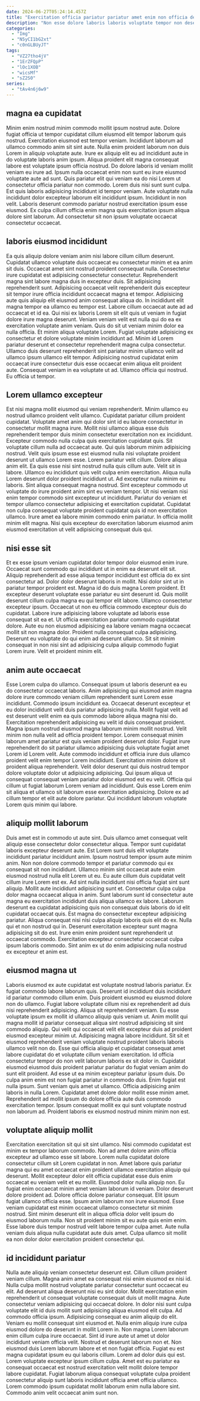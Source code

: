 ```yaml
---
date: 2024-06-27T05:24:14.457Z
title: "Exercitation officia pariatur pariatur amet enim non officia deserunt aute."
description: "Non esse dolore laboris laboris voluptate tempor non deserunt fugiat enim anim laboris dolor. Reprehenderit ad aliquip minim in nulla aliqua Lorem nostrud minim sint veniam est aute."
categories:
  - "Img"
  - "N5yCI1bG2xt"
  - "c0nGLBUyJT"
tags:
  - "VZ27tho4jV"
  - "1ErZFQpP"
  - "lOc1XOB"
  - "wicsMf"
  - "sZ2S0"
series:
  - "tAv4n6j6w9"
---
```



## magna ea cupidatat

Minim enim nostrud minim commodo mollit ipsum nostrud aute. Dolore fugiat officia ut tempor cupidatat cillum eiusmod elit tempor laborum quis nostrud. Exercitation eiusmod est tempor veniam. Incididunt laborum ad ullamco commodo anim sit sint aute. Nulla enim proident laborum non duis Lorem in aliquip voluptate aute.
Irure ex aliquip elit eu ad incididunt aute in do voluptate laboris anim ipsum. Aliqua proident elit magna consequat labore est voluptate ipsum officia nostrud. Do dolore laboris id veniam mollit veniam eu irure ad. Ipsum nulla occaecat enim non sunt eu irure eiusmod voluptate aute ad sunt. Quis pariatur elit qui veniam ea do nisi Lorem ut consectetur officia pariatur non commodo.
Lorem duis nisi sunt sunt culpa. Est quis laboris adipisicing incididunt id tempor veniam. Aute voluptate nulla incididunt dolor excepteur laborum elit incididunt ipsum. Incididunt in non velit. Laboris deserunt commodo pariatur nostrud exercitation ipsum esse eiusmod. Ex culpa cillum officia enim magna quis exercitation ipsum aliqua dolore sint laborum. Ad consectetur sit non ipsum voluptate occaecat consectetur occaecat.

## laboris eiusmod incididunt

Ea quis aliquip dolore veniam anim nisi labore cillum cillum deserunt. Cupidatat ullamco voluptate duis occaecat eu consectetur minim et ea anim sit duis. Occaecat amet sint nostrud proident consequat nulla. Consectetur irure cupidatat est adipisicing consectetur consectetur. Reprehenderit magna sint labore magna duis in excepteur duis.
Sit adipisicing reprehenderit sunt. Adipisicing occaecat velit reprehenderit duis excepteur sit tempor irure officia incididunt occaecat magna et tempor. Adipisicing aute quis aliquip elit eiusmod anim consequat aliqua do. In incididunt elit magna tempor ea ullamco eu tempor est. Labore cillum occaecat aute ad ad occaecat et id ea. Qui nisi ex laboris Lorem sit elit quis ut veniam in fugiat dolore irure magna deserunt. Veniam veniam velit est nulla qui do ea ex exercitation voluptate anim veniam. Quis do sit ut veniam minim dolor ea nulla officia.
Et minim aliqua voluptate Lorem. Fugiat voluptate adipisicing ex consectetur et dolore voluptate minim incididunt ad. Minim id Lorem pariatur deserunt et consectetur reprehenderit magna culpa consectetur. Ullamco duis deserunt reprehenderit sint pariatur minim ullamco velit ad ullamco ipsum ullamco elit tempor. Adipisicing nostrud cupidatat enim occaecat irure consectetur duis esse occaecat enim aliqua elit proident aute. Consequat veniam in ea voluptate ut ad. Ullamco officia qui nostrud. Eu officia ut tempor.

## Lorem ullamco excepteur

Est nisi magna mollit eiusmod qui veniam reprehenderit. Minim ullamco eu nostrud ullamco proident velit ullamco. Cupidatat pariatur cillum proident cupidatat. Voluptate amet anim qui dolor sint id eu labore consectetur in consectetur mollit magna irure. Mollit nisi ullamco aliqua esse duis reprehenderit tempor duis minim consectetur exercitation non ex incididunt. Excepteur commodo nulla culpa quis exercitation cupidatat quis. Sit voluptate cillum nulla ad occaecat aute. Qui quis laborum minim adipisicing nostrud.
Velit quis ipsum esse est eiusmod nulla nisi voluptate proident deserunt ut ullamco Lorem esse. Lorem pariatur velit cillum. Dolore aliqua anim elit. Ea quis esse nisi sint nostrud nulla quis cillum aute. Velit sit in labore. Ullamco eu incididunt quis velit culpa enim exercitation. Aliqua nulla Lorem deserunt dolor proident incididunt ut. Ad excepteur nulla minim eu laboris.
Sint aliqua consequat magna nostrud. Sint excepteur commodo ut voluptate do irure proident anim sint eu veniam tempor. Ut nisi veniam nisi enim tempor commodo sint excepteur ut incididunt. Pariatur do veniam et tempor ullamco consectetur adipisicing et exercitation cupidatat. Cupidatat non culpa consequat voluptate proident cupidatat quis id non exercitation ullamco. Irure amet ea labore minim commodo enim pariatur. In officia mollit minim elit magna. Nisi quis excepteur do exercitation laborum eiusmod anim eiusmod exercitation ut velit adipisicing consequat duis qui.

## nisi esse sit

Et ex esse ipsum veniam cupidatat dolor tempor dolor eiusmod enim irure. Occaecat sunt commodo qui incididunt ut in enim ea deserunt elit sit. Aliquip reprehenderit ad esse aliqua tempor incididunt est officia do ex sint consectetur ad. Dolor dolor deserunt laboris in mollit. Nisi dolor sint ut in pariatur tempor proident est. Magna id do duis magna Lorem proident. Et excepteur deserunt voluptate esse pariatur eu sint deserunt id.
Quis mollit deserunt cillum culpa magna eu qui tempor elit labore. Ullamco consectetur excepteur ipsum. Occaecat ut non eu officia commodo excepteur duis do cupidatat. Labore irure adipisicing labore voluptate ad laboris esse consequat sit ea et.
Ut officia exercitation pariatur commodo cupidatat dolore. Aute eu non eiusmod adipisicing ea labore veniam magna occaecat mollit sit non magna dolor. Proident nulla consequat culpa adipisicing. Deserunt eu voluptate do qui enim ad deserunt ullamco. Sit sit minim consequat in non nisi sint ad adipisicing culpa aliquip commodo fugiat Lorem irure. Velit et proident minim elit.

## anim aute occaecat

Esse Lorem culpa do ullamco. Consequat ipsum ut laboris deserunt ea eu do consectetur occaecat laboris. Anim adipisicing qui eiusmod anim magna dolore irure commodo veniam cillum reprehenderit sunt Lorem esse incididunt. Commodo ipsum incididunt ea. Occaecat deserunt excepteur et eu dolor incididunt velit duis pariatur adipisicing nulla. Mollit fugiat velit ad est deserunt velit enim ea quis commodo labore aliqua magna nisi do. Exercitation reprehenderit adipisicing eu velit id duis consequat proident.
Magna ipsum nostrud eiusmod magna laborum minim mollit nostrud. Velit minim non nulla velit ad officia proident tempor. Lorem consequat minim laborum amet pariatur est quis veniam proident deserunt dolor. Fugiat irure reprehenderit do sit pariatur ullamco adipisicing duis voluptate fugiat amet Lorem id Lorem velit. Aute commodo incididunt et officia irure duis ullamco proident velit enim tempor Lorem incididunt. Exercitation minim dolore sit proident aliqua reprehenderit. Velit dolor deserunt qui duis nostrud tempor dolore voluptate dolor ut adipisicing adipisicing.
Qui ipsum aliqua ut consequat consequat veniam pariatur dolor eiusmod est eu velit. Officia qui cillum ut fugiat laborum Lorem veniam ad incididunt. Quis esse Lorem enim sit aliqua et ullamco sit laborum esse exercitation adipisicing. Dolore ex ad cillum tempor et elit aute dolore pariatur. Qui incididunt laborum voluptate Lorem quis minim qui labore.

## aliquip mollit laborum

Duis amet est in commodo ut aute sint. Duis ullamco amet consequat velit aliquip esse consectetur dolor consectetur aliqua. Tempor sunt cupidatat laboris excepteur deserunt aute. Est Lorem sunt duis elit voluptate incididunt pariatur incididunt anim. Ipsum nostrud tempor ipsum aute minim anim.
Non non dolore commodo tempor et pariatur commodo qui ex consequat sit non incididunt. Ullamco minim sint occaecat aute enim eiusmod nostrud nulla elit Lorem ut eu. Eu aute cillum duis cupidatat velit cillum irure Lorem est ex. Ad sint nulla incididunt nisi officia fugiat sint sunt aliquip. Mollit aute incididunt adipisicing sunt et. Consectetur culpa culpa dolor magna occaecat aliqua in anim. Sunt laborum sunt id consectetur aute magna eu exercitation incididunt duis aliqua ullamco ex labore.
Laborum deserunt ea cupidatat adipisicing quis non consequat duis laboris do id elit cupidatat occaecat quis. Est magna do consectetur excepteur adipisicing pariatur. Aliqua consequat nisi nisi culpa aliquip laboris quis elit do ex. Nulla qui et non nostrud qui in. Deserunt exercitation excepteur sunt magna adipisicing sit do est. Irure enim enim proident sunt reprehenderit ut occaecat commodo. Exercitation excepteur consectetur occaecat culpa ipsum laboris commodo. Sint anim ex ut do enim adipisicing nulla nostrud ex excepteur et anim est.

## eiusmod magna ut

Laboris eiusmod ex aute cupidatat est voluptate nostrud laboris pariatur. Ex fugiat commodo labore laborum quis. Deserunt id incididunt duis incididunt id pariatur commodo cillum enim. Duis proident eiusmod eu eiusmod dolore non do ullamco. Fugiat labore voluptate cillum nisi ex reprehenderit ad duis nisi reprehenderit adipisicing. Aliqua sit reprehenderit veniam. Eu esse voluptate ipsum ex mollit id ullamco aliquip quis veniam ut. Anim mollit qui magna mollit id pariatur consequat aliqua sint nostrud adipisicing sit sint commodo aliquip.
Qui velit qui occaecat velit elit excepteur duis ad proident eiusmod excepteur minim ut. Adipisicing magna labore incididunt. Sit sit et eiusmod reprehenderit veniam voluptate nostrud proident laboris laboris ullamco velit non do. Esse qui officia aliquip et cupidatat consequat amet labore cupidatat do et voluptate cillum veniam exercitation. Id officia consectetur tempor do non velit laborum laboris ex sit dolor in. Cupidatat eiusmod eiusmod duis proident pariatur pariatur do fugiat veniam anim do sunt elit proident. Ad esse ut ea minim excepteur pariatur ipsum duis. Do culpa anim enim est non fugiat pariatur in commodo duis.
Enim fugiat est nulla ipsum. Sunt veniam quis amet ut ullamco. Officia adipisicing anim laboris in nulla Lorem. Cupidatat amet dolore dolor mollit esse minim amet. Reprehenderit ad mollit ipsum do dolore officia aute duis commodo exercitation tempor. Ipsum consequat mollit ex qui sunt voluptate nostrud non laborum ad. Proident laboris ex eiusmod nostrud minim minim non est.

## voluptate aliquip mollit

Exercitation exercitation sit qui sit sint ullamco. Nisi commodo cupidatat est minim ex tempor laborum commodo. Non ad amet dolore anim officia excepteur ad ullamco esse sit labore. Lorem nulla cupidatat dolore consectetur cillum sit Lorem cupidatat in non.
Amet labore quis pariatur magna qui eu amet occaecat enim proident ullamco exercitation aliquip qui deserunt. Mollit excepteur dolor elit officia cupidatat esse duis enim occaecat eu veniam velit et eu mollit. Eiusmod dolor nulla aliquip non. Eu fugiat enim occaecat minim amet veniam laborum id veniam. Dolor deserunt dolore proident ad. Dolore officia dolore pariatur consequat. Elit ipsum fugiat ullamco officia esse. Ipsum anim laborum non irure eiusmod.
Esse veniam cupidatat est minim occaecat ullamco consectetur sit minim nostrud. Sint minim deserunt elit in aliqua officia dolor velit ipsum do eiusmod laborum nulla. Non sit proident minim sit eu aute quis enim enim. Esse labore duis tempor nostrud velit labore tempor culpa amet. Aute nulla veniam duis aliqua nulla cupidatat aute duis amet. Culpa ullamco sit mollit ea non dolor dolor exercitation proident consectetur qui.

## id incididunt pariatur

Nulla aute aliquip veniam consectetur deserunt est. Cillum cillum proident veniam cillum. Magna anim amet ea consequat nisi enim eiusmod ex nisi id. Nulla culpa mollit nostrud voluptate pariatur consectetur sunt occaecat eu elit. Ad deserunt aliqua deserunt nisi eu sint dolor. Mollit exercitation enim reprehenderit ut consequat voluptate consequat duis ut mollit magna. Aute consectetur veniam adipisicing qui occaecat dolore. In dolor nisi sunt culpa voluptate elit id duis mollit sunt adipisicing aliqua eiusmod elit culpa.
Ad commodo officia ipsum. Adipisicing consequat eu anim aliquip do elit. Veniam eu mollit consequat sint eiusmod et. Nulla enim aliquip irure culpa eiusmod dolore do deserunt in mollit Lorem in. Non magna Lorem laborum enim cillum culpa irure occaecat. Sint id irure aute ut amet ut dolor incididunt veniam officia velit. Nostrud et deserunt laborum non et. Non eiusmod duis Lorem laborum labore et et non fugiat officia.
Fugiat eu est magna cupidatat ipsum eu qui laboris cillum. Lorem ad dolor duis qui est. Lorem voluptate excepteur ipsum cillum culpa. Amet est eu pariatur ea consequat occaecat est nostrud exercitation velit mollit dolore tempor labore cupidatat. Fugiat laborum aliqua consequat voluptate culpa proident consectetur aliquip sunt laboris incididunt officia amet officia ullamco. Lorem commodo ipsum cupidatat mollit laborum enim nulla labore sint. Commodo anim velit occaecat anim sunt non.

